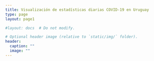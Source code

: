 ```yaml
---
title: Visualización de estadísticas diarias COVID-19 en Uruguay
type: page
layout: page1

#layout: docs  # Do not modify.

# Optional header image (relative to `static/img/` folder).
header:
  caption: ""
  image: ""
---
```

